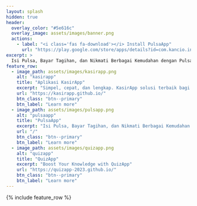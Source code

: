 ```yaml
---
layout: splash
hidden: true
header:
  overlay_color: "#5e616c"
  overlay_image: assets/images/banner.png
  actions:
    - label: "<i class='fas fa-download'></i> Install PulsaApp"
      url: "https://play.google.com/store/apps/details?id=com.kancio.indonesia&hl=id&gl=US"
excerpt: >
  Isi Pulsa, Bayar Tagihan, dan Nikmati Berbagai Kemudahan dengan PulsaApp!
feature_row:
  - image_path: assets/images/kasirapp.png
    alt: "kasirapp"
    title: "Aplikasi KasirApp"
    excerpt: "Simpel, cepat, dan lengkap. KasirApp solusi terbaik bagi bisnis Anda."
    url: "https://kasirapp.github.io/"
    btn_class: "btn--primary"
    btn_label: "Learn more"
  - image_path: assets/images/pulsapp.png
    alt: "pulsaapp"
    title: "PulsaApp"
    excerpt: "Isi Pulsa, Bayar Tagihan, dan Nikmati Berbagai Kemudahan dengan PulsaApp!"
    url: "/"
    btn_class: "btn--primary"
    btn_label: "Learn more"
  - image_path: assets/images/quizapp.png
    alt: "quizapp"
    title: "QuizApp"
    excerpt: "Boost Your Knowledge with QuizApp"
    url: "https://quizapp-2023.github.io/"
    btn_class: "btn--primary"
    btn_label: "Learn more"      
---
```


{% include feature_row %}